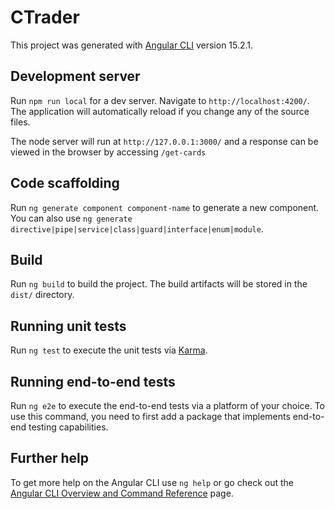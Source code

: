 # CTrader

This project was generated with [Angular CLI](https://github.com/angular/angular-cli) version 15.2.1.

## Development server

Run `npm run local` for a dev server. Navigate to `http://localhost:4200/`. The application will automatically reload if you change any of the source files.

The node server will run at `http://127.0.0.1:3000/` and a response can be viewed in the browser by accessing `/get-cards`

## Code scaffolding

Run `ng generate component component-name` to generate a new component. You can also use `ng generate directive|pipe|service|class|guard|interface|enum|module`.

## Build

Run `ng build` to build the project. The build artifacts will be stored in the `dist/` directory.

## Running unit tests

Run `ng test` to execute the unit tests via [Karma](https://karma-runner.github.io).

## Running end-to-end tests

Run `ng e2e` to execute the end-to-end tests via a platform of your choice. To use this command, you need to first add a package that implements end-to-end testing capabilities.

## Further help

To get more help on the Angular CLI use `ng help` or go check out the [Angular CLI Overview and Command Reference](https://angular.io/cli) page.

